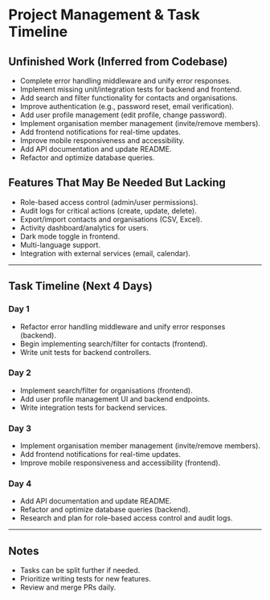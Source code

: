 # Project Management & Task Timeline

## Unfinished Work (Inferred from Codebase)
- Complete error handling middleware and unify error responses.
- Implement missing unit/integration tests for backend and frontend.
- Add search and filter functionality for contacts and organisations.
- Improve authentication (e.g., password reset, email verification).
- Add user profile management (edit profile, change password).
- Implement organisation member management (invite/remove members).
- Add frontend notifications for real-time updates.
- Improve mobile responsiveness and accessibility.
- Add API documentation and update README.
- Refactor and optimize database queries.

## Features That May Be Needed But Lacking
- Role-based access control (admin/user permissions).
- Audit logs for critical actions (create, update, delete).
- Export/import contacts and organisations (CSV, Excel).
- Activity dashboard/analytics for users.
- Dark mode toggle in frontend.
- Multi-language support.
- Integration with external services (email, calendar).

---

## Task Timeline (Next 4 Days)

### Day 1
- Refactor error handling middleware and unify error responses (backend).
- Begin implementing search/filter for contacts (frontend).
- Write unit tests for backend controllers.

### Day 2
- Implement search/filter for organisations (frontend).
- Add user profile management UI and backend endpoints.
- Write integration tests for backend services.

### Day 3
- Implement organisation member management (invite/remove members).
- Add frontend notifications for real-time updates.
- Improve mobile responsiveness and accessibility (frontend).

### Day 4
- Add API documentation and update README.
- Refactor and optimize database queries (backend).
- Research and plan for role-based access control and audit logs.

---

## Notes
- Tasks can be split further if needed.
- Prioritize writing tests for new features.
- Review and merge PRs daily.
